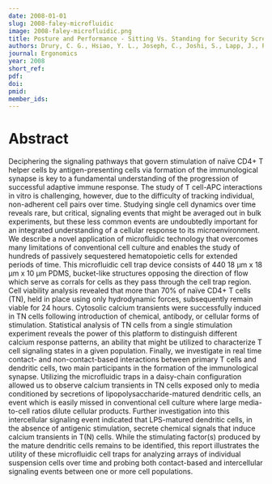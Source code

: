 ```yaml
---
date: 2008-01-01
slug: 2008-faley-microfluidic
image: 2008-faley-microfluidic.png
title: Posture and Performance - Sitting Vs. Standing for Security Screening.
authors: Drury, C. G., Hsiao, Y. L., Joseph, C., Joshi, S., Lapp, J., Pennathur, P. R.
journal: Ergonomics
year: 2008
short_ref: 
pdf: 
doi: 
pmid: 
member_ids: 
---
```


# Abstract

Deciphering the signaling pathways that govern stimulation of naïve CD4+ T helper cells by antigen-presenting cells via formation of the immunological synapse is key to a fundamental understanding of the progression of successful adaptive immune response. The study of T cell-APC interactions in vitro is challenging, however, due to the difficulty of tracking individual, non-adherent cell pairs over time. Studying single cell dynamics over time reveals rare, but critical, signaling events that might be averaged out in bulk experiments, but these less common events are undoubtedly important for an integrated understanding of a cellular response to its microenvironment. We describe a novel application of microfluidic technology that overcomes many limitations of conventional cell culture and enables the study of hundreds of passively sequestered hematopoietic cells for extended periods of time. This microfluidic cell trap device consists of 440 18 μm x 18 μm x 10 μm PDMS, bucket-like structures opposing the direction of flow which serve as corrals for cells as they pass through the cell trap region. Cell viability analysis revealed that more than 70% of naïve CD4+ T cells (TN), held in place using only hydrodynamic forces, subsequently remain viable for 24 hours. Cytosolic calcium transients were successfully induced in TN cells following introduction of chemical, antibody, or cellular forms of stimulation. Statistical analysis of TN cells from a single stimulation experiment reveals the power of this platform to distinguish different calcium response patterns, an ability that might be utilized to characterize T cell signaling states in a given population. Finally, we investigate in real time contact- and non-contact-based interactions between primary T cells and dendritic cells, two main participants in the formation of the immunological synapse. Utilizing the microfluidic traps in a daisy-chain configuration allowed us to observe calcium transients in TN cells exposed only to media conditioned by secretions of lipopolysaccharide-matured dendritic cells, an event which is easily missed in conventional cell culture where large media-to-cell ratios dilute cellular products. Further investigation into this intercellular signaling event indicated that LPS-matured dendritic cells, in the absence of antigenic stimulation, secrete chemical signals that induce calcium transients in T(N) cells. While the stimulating factor(s) produced by the mature dendritic cells remains to be identified, this report illustrates the utility of these microfluidic cell traps for analyzing arrays of individual suspension cells over time and probing both contact-based and intercellular signaling events between one or more cell populations.
